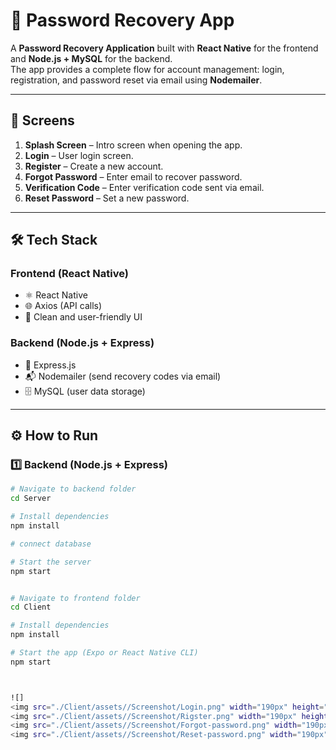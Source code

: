 # 🔐 Password Recovery App

A **Password Recovery Application** built with **React Native** for the frontend and **Node.js + MySQL** for the backend.  
The app provides a complete flow for account management: login, registration, and password reset via email using **Nodemailer**.

---

## 📱 Screens
1. **Splash Screen** – Intro screen when opening the app.
2. **Login** – User login screen.
3. **Register** – Create a new account.
4. **Forgot Password** – Enter email to recover password.
5. **Verification Code** – Enter verification code sent via email.
6. **Reset Password** – Set a new password.

---

## 🛠️ Tech Stack

### Frontend (React Native)
- ⚛️ React Native
- 🌐 Axios (API calls)
- 🎨 Clean and user-friendly UI

### Backend (Node.js + Express)
- 🚀 Express.js
- 📬 Nodemailer (send recovery codes via email)
- 🗄️ MySQL (user data storage)

---

## ⚙️ How to Run

### 1️⃣ Backend (Node.js + Express)
```bash
# Navigate to backend folder
cd Server

# Install dependencies
npm install

# connect database 

# Start the server
npm start


# Navigate to frontend folder
cd Client

# Install dependencies
npm install

# Start the app (Expo or React Native CLI)
npm start



![]
<img src="./Client/assets//Screenshot/Login.png" width="190px" height="600px">
<img src="./Client/assets//Screenshot/Rigster.png" width="190px" height="600px">
<img src="./Client/assets//Screenshot/Forgot-password.png" width="190px" height="600px">
<img src="./Client/assets//Screenshot/Reset-password.png" width="190px" height="600px">
